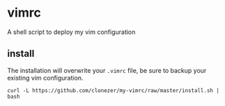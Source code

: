 # vimrc
A shell script to deploy my vim configuration

## install
The installation will overwrite your `.vimrc` file, be sure to backup your existing vim configuration.

```
curl -L https://github.com/clonezer/my-vimrc/raw/master/install.sh | bash
```
